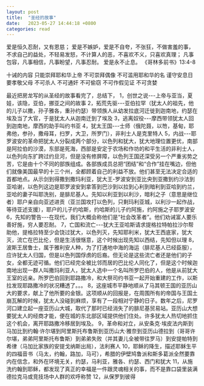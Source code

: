 ```yaml
---
layout: post
title:  "圣经的故事"
date:   2023-05-27 14:44:18 +0800
categories: read
---
```

爱是恒久忍耐，又有恩慈；
爱是不嫉妒，爱是不自夸，不张狂，不做害羞的事，
不求自己的益处，不轻易发怒，不计算人的恶，不喜欢不义，只喜欢真理；
凡事包容，凡事相信，凡事盼望，凡事忍耐。
爱是永不止息。
《哥林多前书》13:4-8

十诫的内容
 只能崇拜耶和华上帝
 不可崇拜偶像
 不可滥用耶和华的名
 谨守安息日
 要孝敬父母
 不可杀人
 不可通奸
 不可偷窃
 不可作假见证
 不可贪婪

最近把房龙写的从圣经的故事看完了，总结下，
1，创世之说---上帝与亚当，夏娃，该隐，亚伯，挪亚之间的故事
2，拓荒先驱---亚伯拉罕（犹太人的祖先，他的儿子以撒，孙子雅各，重孙约瑟）带领族人从幼发拉底河迁徙到迦南地，约瑟在埃及当了大官，于是犹太人从迦南迁到了埃及
3，逃离奴役---摩西带领犹太人回到迦南地，摩西的助手叫约书亚
4，犹太王国---士师（俄陀聂，以笏，基甸，耶弗他，参孙，撒母耳，扫罗，大卫，所罗门），非利士人是克里特人
5，内战---耶罗波安的革命把犹太人分裂成两个部分，以色列和犹大，犹大地理位置更优，南部是阿拉伯的沙漠，东部是死海，西部是安定于农场和作坊的和平生活的非利士人，以色列向东扩跨过约旦河，但是没有修屏障，以色列王国还深受另一个严重劣势之苦，它是由十个不同的部族组成。各部族成员总把“团结”和“合作”挂在嘴边，但他们就像美国最早的十三个州，全都顾着自己的利益不放。他们甚至无法决定合适的首都地点。从示剑到得撒到撒玛利亚，犹大王-罗波安到亚比央到亚撒到约沙法到亚哈谢，以色列这边是耶罗波安到拿答到巴沙到以拉到心利到暗利到亚哈到约兰，亚哈的妻子叫耶洗别，是腓尼基人。先知以利亚到以利沙，暗利之子（意思是继位者）耶户亲自向亚述进贡（亚兰国攻打以色列，只剩玛利亚城，以利沙一起作战，等待亚述支援），耶户的儿子约哈斯，约哈斯的儿子约阿施，约阿施之子耶罗波安
6，先知的警告---在现代，我们大概会称他们是“社会改革者”。他们劝诫富人要乐善好施，穷人要忍耐。
7，亡国和流亡---犹大王亚哈斯请求提格拉特帕拉沙尔帮助他，提格拉特至少会饶过犹大，以色列灭，先知耶利米，犹大王西底家，犹大灭，流亡在巴比伦，但是生活很惬意，这个时候出现先知以西结，先知但以理
8，波斯王居鲁士，属于雅利安人种，为了打通地中海的海运（腓尼基人已经臣服），应许犹太人归国，但是以色列国俘虏的后裔。但无论是这些流亡者还是他们的子女，全都无迹可循。他们已经完全被比邻而居的巴比伦人同化了，但是这个时候迦南地出现一群人叫撒玛利亚人，犹太人选中一个名叫所罗巴伯的人，他是从前犹大王室的远亲。所罗巴伯回到耶路撒冷，和大祭司约书亚一起开始重建的工作，以斯拉发现耶路撒冷的状况糟透了。。。
8，这座城市平静地顺从了马其顿王国的亚历山大的要求，献上了他所要的金银。这项顺从的回报是，在周围所有的帝国与王国土崩瓦解的时候，犹太人没碰到麻烦，享有了一段相对宁静的日子。数年之后，尼罗河口建立起一座亚历山大城，取代了那时已经消失了的腓尼基贸易站。亚历山大想要犹太人的经商才能，便在城的东北部区域提供他们住处。许多犹太人热切地抓住这个机会，离开耶路撒冷移居到埃及。
9，革命和对立，从安条克·埃皮法内斯到马加比到约翰·许尔堪到阿里斯托布鲁斯到亚历山大·雅奈到亚历山德拉到（哥哥许尔堪，弟弟阿里斯托布鲁斯）到弟弟失败（并其妻儿全被带往罗马）到安提帕特到希律（马加比家族的安提戈纳斯出局），法利赛人
10，耶稣的降生，描述耶稣生平的四福音书（马太，约翰，路加，马可），希腊的伊壁鸠鲁派和斯多葛派全然要靠内在信念，和外在环境无关，约瑟，马利亚，雅各、约瑟、西门和犹大
11，从施洗约翰到耶稣，都发现了真正的幸福是一件跟灵魂相关的事，而不是靠口袋里装满德拉克马或竞技场中人群的欢呼称赞
12，从保罗到彼得